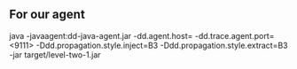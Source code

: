 ## For our agent
java -javaagent:dd-java-agent.jar -dd.agent.host=<localhost> -dd.trace.agent.port=<9111> -Ddd.propagation.style.inject=B3 -Ddd.propagation.style.extract=B3 -jar target/level-two-1.jar